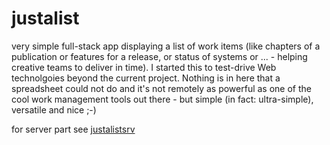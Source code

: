 # justalist
very simple full-stack app displaying a list of work items (like chapters of a publication or features for a release, or status of systems or ... - helping creative teams to deliver in time). I started this to test-drive Web technolgoies beyond the current project. Nothing is in here that a spreadsheet could not do and it's not remotely as powerful as one of the cool work management tools out there - but simple (in fact: ultra-simple), versatile and nice ;-)

for server part see [justalistsrv](https://github.com/sebastianrothbucher/justalistsrv)
